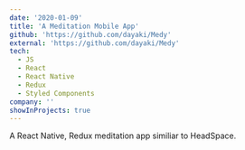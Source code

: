 ```yaml
---
date: '2020-01-09'
title: 'A Meditation Mobile App'
github: 'https://github.com/dayaki/Medy'
external: 'https://github.com/dayaki/Medy'
tech:
  - JS
  - React
  - React Native
  - Redux
  - Styled Components
company: ''
showInProjects: true
---
```


A React Native, Redux meditation app similiar to HeadSpace.
